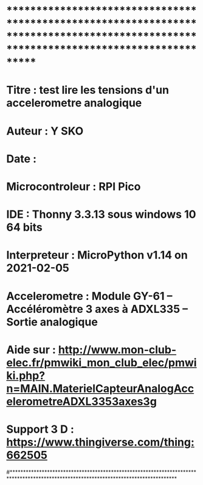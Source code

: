 # *************************************************************************************************************************************
# Titre : test lire les tensions d'un accelerometre analogique
# Auteur : Y SKO
# Date :
# Microcontroleur : RPI Pico
# IDE : Thonny 3.3.13 sous windows 10 64 bits
# Interpreteur : MicroPython v1.14 on 2021-02-05
# Accelerometre : Module GY-61 – Accéléromètre 3 axes à ADXL335 – Sortie analogique
# Aide sur : http://www.mon-club-elec.fr/pmwiki_mon_club_elec/pmwiki.php?n=MAIN.MaterielCapteurAnalogAccelerometreADXL3353axes3g
# Support 3 D : https://www.thingiverse.com/thing:662505
#**************************************************************************************************************************************
